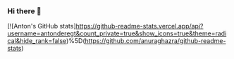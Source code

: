 ### Hi there 👋

<!--
**antonderegt/antonderegt** is a ✨ _special_ ✨ repository because its `README.md` (this file) appears on your GitHub profile.

Here are some ideas to get you started:

- 🔭 I’m currently working on ...
- 🌱 I’m currently learning ...
- 👯 I’m looking to collaborate on ...
- 🤔 I’m looking for help with ...
- 💬 Ask me about ...
- 📫 How to reach me: ...
- 😄 Pronouns: ...
- ⚡ Fun fact: ...
-->

[![Anton's GitHub stats]https://github-readme-stats.vercel.app/api?username=antonderegt&count_private=true&show_icons=true&theme=radical&hide_rank=false)%5D(https://github.com/anuraghazra/github-readme-stats)
